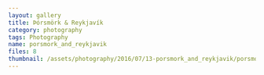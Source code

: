 ```yaml
---
layout: gallery
title: Þórsmörk & Reykjavík
category: photography
tags: Photography
name: porsmork_and_reykjavik
files: 8
thumbnail: /assets/photography/2016/07/13-porsmork_and_reykjavik/porsmork_and_reykjavik-6.jpg
---
```

